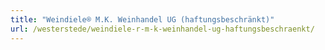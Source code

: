 ```yaml
---
title: "Weindiele® M.K. Weinhandel UG (haftungsbeschränkt)"
url: /westerstede/weindiele-r-m-k-weinhandel-ug-haftungsbeschraenkt/
---
```

